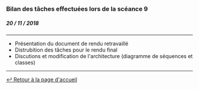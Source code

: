 ### Bilan des tâches effectuées lors de la scéance 9
##### *20 / 11 / 2018*

---

+ Présentation du document de rendu retravaillé
+ Distrubition des tâches pour le rendu final
+ Discutions et modification de l'architecture (diagramme de séquences et classes)

---

[:leftwards_arrow_with_hook: Retour à la page d'accueil](../README.md)
